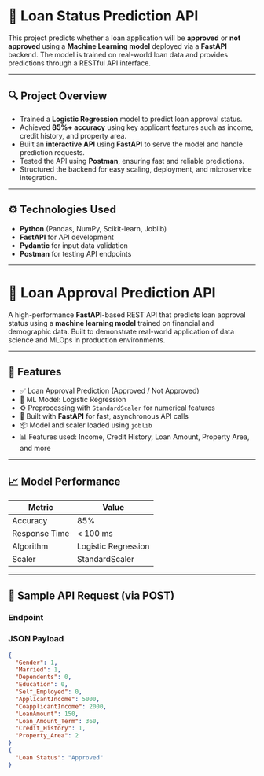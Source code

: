 # 🏦 Loan Status Prediction API

This project predicts whether a loan application will be **approved** or **not approved** using a **Machine Learning model** deployed via a **FastAPI** backend. The model is trained on real-world loan data and provides predictions through a RESTful API interface.

---

## 🔍 Project Overview

- Trained a **Logistic Regression** model to predict loan approval status.
- Achieved **85%+ accuracy** using key applicant features such as income, credit history, and property area.
- Built an **interactive API** using **FastAPI** to serve the model and handle prediction requests.
- Tested the API using **Postman**, ensuring fast and reliable predictions.
- Structured the backend for easy scaling, deployment, and microservice integration.

---

## ⚙️ Technologies Used

- **Python** (Pandas, NumPy, Scikit-learn, Joblib)
- **FastAPI** for API development
- **Pydantic** for input data validation
- **Postman** for testing API endpoints

---



# 🏦 Loan Approval Prediction API

A high-performance **FastAPI**-based REST API that predicts loan approval status using a **machine learning model** trained on financial and demographic data. Built to demonstrate real-world application of data science and MLOps in production environments.

---

## 🚀 Features

- ✅ Loan Approval Prediction (Approved / Not Approved)
- 🧠 ML Model: Logistic Regression
- ⚙️ Preprocessing with `StandardScaler` for numerical features
- 🔁 Built with **FastAPI** for fast, asynchronous API calls
- 📦 Model and scaler loaded using `joblib`
- 📊 Features used: Income, Credit History, Loan Amount, Property Area, and more

---

## 📈 Model Performance

| Metric         | Value     |
|----------------|-----------|
| Accuracy       | 85%       |
| Response Time  | < 100 ms  |
| Algorithm      | Logistic Regression |
| Scaler         | StandardScaler |

---

## 🧪 Sample API Request (via POST)

### Endpoint
### JSON Payload

```json
{
  "Gender": 1,
  "Married": 1,
  "Dependents": 0,
  "Education": 0,
  "Self_Employed": 0,
  "ApplicantIncome": 5000,
  "CoapplicantIncome": 2000,
  "LoanAmount": 150,
  "Loan_Amount_Term": 360,
  "Credit_History": 1,
  "Property_Area": 2
}
{
  "Loan Status": "Approved"
}
